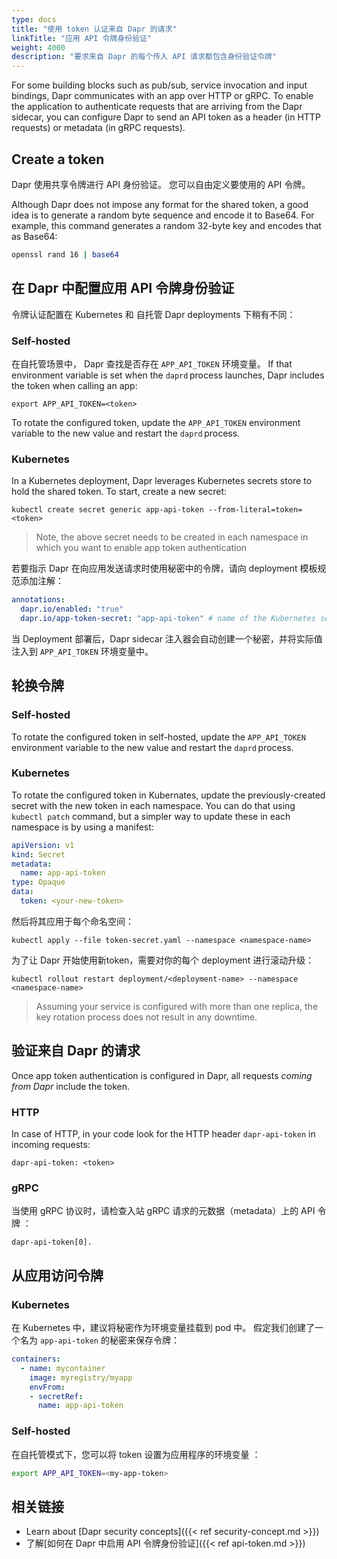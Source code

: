 ```yaml
---
type: docs
title: "使用 token 认证来自 Dapr 的请求"
linkTitle: "应用 API 令牌身份验证"
weight: 4000
description: "要求来自 Dapr 的每个传入 API 请求都包含身份验证令牌"
---
```


For some building blocks such as pub/sub, service invocation and input bindings, Dapr communicates with an app over HTTP or gRPC. To enable the application to authenticate requests that are arriving from the Dapr sidecar, you can configure Dapr to send an API token as a header (in HTTP requests) or metadata (in gRPC requests).

## Create a token

Dapr 使用共享令牌进行 API 身份验证。 您可以自由定义要使用的 API 令牌。

Although Dapr does not impose any format for the shared token, a good idea is to generate a random byte sequence and encode it to Base64. For example, this command generates a random 32-byte key and encodes that as Base64:

```sh
openssl rand 16 | base64
```

## 在 Dapr 中配置应用 API 令牌身份验证

令牌认证配置在 Kubernetes 和 自托管 Dapr deployments 下稍有不同：

### Self-hosted

在自托管场景中， Dapr 查找是否存在 `APP_API_TOKEN` 环境变量。 If that environment variable is set when the `daprd` process launches, Dapr includes the token when calling an app:

```shell
export APP_API_TOKEN=<token>
```

To rotate the configured token, update the `APP_API_TOKEN` environment variable to the new value and restart the `daprd` process.

### Kubernetes

In a Kubernetes deployment, Dapr leverages Kubernetes secrets store to hold the shared token. To start, create a new secret:

```shell
kubectl create secret generic app-api-token --from-literal=token=<token>
```

> Note, the above secret needs to be created in each namespace in which you want to enable app token authentication

若要指示 Dapr 在向应用发送请求时使用秘密中的令牌，请向 deployment 模板规范添加注解：

```yaml
annotations:
  dapr.io/enabled: "true"
  dapr.io/app-token-secret: "app-api-token" # name of the Kubernetes secret
```

当 Deployment 部署后，Dapr sidecar 注入器会自动创建一个秘密，并将实际值注入到 `APP_API_TOKEN` 环境变量中。

## 轮换令牌

### Self-hosted

To rotate the configured token in self-hosted, update the `APP_API_TOKEN` environment variable to the new value and restart the `daprd` process.

### Kubernetes

To rotate the configured token in Kubernates, update the previously-created secret with the new token in each namespace. You can do that using `kubectl patch` command, but a simpler way to update these in each namespace is by using a manifest:

```yaml
apiVersion: v1
kind: Secret
metadata:
  name: app-api-token
type: Opaque
data:
  token: <your-new-token>
```

然后将其应用于每个命名空间：

```shell
kubectl apply --file token-secret.yaml --namespace <namespace-name>
```

为了让 Dapr 开始使用新token，需要对你的每个 deployment 进行滚动升级：

```shell
kubectl rollout restart deployment/<deployment-name> --namespace <namespace-name>
```

> Assuming your service is configured with more than one replica, the key rotation process does not result in any downtime.

## 验证来自 Dapr 的请求

Once app token authentication is configured in Dapr, all requests *coming from Dapr* include the token.

### HTTP

In case of HTTP, in your code look for the HTTP header `dapr-api-token` in incoming requests:

```text
dapr-api-token: <token>
```

### gRPC

当使用 gRPC 协议时，请检查入站 gRPC 请求的元数据（metadata）上的 API 令牌 ：

```text
dapr-api-token[0].
```

## 从应用访问令牌

### Kubernetes

在 Kubernetes 中，建议将秘密作为环境变量挂载到 pod 中。 假定我们创建了一个名为 `app-api-token` 的秘密来保存令牌：

```yaml
containers:
  - name: mycontainer
    image: myregistry/myapp
    envFrom:
    - secretRef:
      name: app-api-token
```

### Self-hosted

在自托管模式下，您可以将 token 设置为应用程序的环境变量 ：

```sh
export APP_API_TOKEN=<my-app-token>
```

## 相关链接

- Learn about [Dapr security concepts]({{< ref security-concept.md >}})
- 了解[如何在 Dapr 中启用 API 令牌身份验证]({{< ref api-token.md >}})
